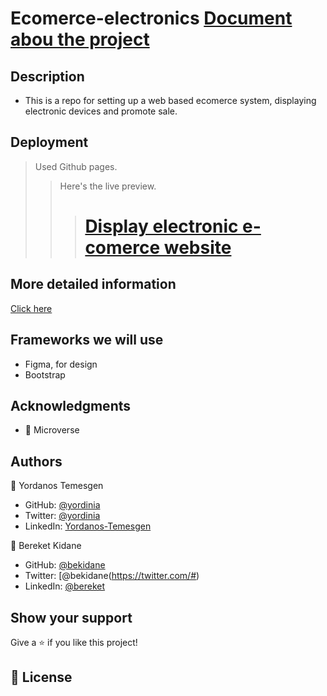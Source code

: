 # Ecomerce-electronics   [Document abou the project](https://docs.google.com/document/d/1WIJcfQERD-vmRIlW7q_-c3ZdjaiQwOEcFm1GJOZ-9To/edit?usp=sharing) 

## Description

* This is a repo for setting up a web based ecomerce system, displaying electronic devices and promote sale.

## Deployment

> Used Github pages.
> > Here's the live preview. 
> > > # [Display electronic e-comerce website](https://yordinia.github.io/ecomerce-electronics.github.io/)

## More detailed information

[Click here](https://docs.google.com/document/d/1WIJcfQERD-vmRIlW7q_-c3ZdjaiQwOEcFm1GJOZ-9To/edit?usp=sharing) 

## Frameworks we will use

* Figma, for design
* Bootstrap

## Acknowledgments

- 🤝 Microverse

## Authors

👤 Yordanos Temesgen

- GitHub: [@yordinia](https://github.com/yordinia)
- Twitter: [@yordinia](https://twitter.com/yordinia)
- LinkedIn: [Yordanos-Temesgen](https://linkedin.com/in/yordanos-temesgen-251b6a202)

👤 Bereket Kidane

- GitHub: [@bekidane](https://github.com/#)
- Twitter: [@bekidane(https://twitter.com/#)
- LinkedIn: [@bereket](#)

## Show your support

Give a ⭐️ if you like this project!



## 📝 License
 
